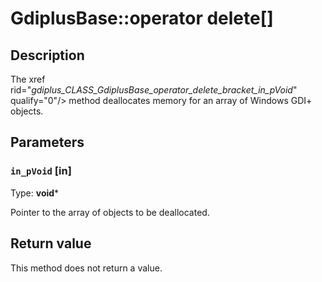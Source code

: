 # GdiplusBase::operator delete[]

## Description

The
xref rid="_gdiplus_CLASS_GdiplusBase_operator_delete_bracket_in_pVoid_" qualify="0"/>
method deallocates memory for an array of Windows GDI+
objects.

## Parameters

### `in_pVoid` [in]

Type: **void***

Pointer to the array of objects to be deallocated.

## Return value

This method does not return a value.